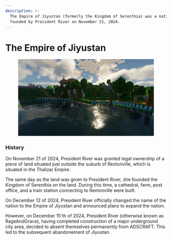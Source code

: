 ```yaml
---
description: >-
  The Empire of Jiyustan (formerly the Kingdom of Serenthia) was a nation
  founded by President River on November 21, 2024.
---
```


# The Empire of Jiyustan



<figure><img src="../.gitbook/assets/image (4).png" alt=""><figcaption></figcaption></figure>

### History

On November 21 of 2024, President River was granted legal ownership of a piece of land situated just outside the suburb of Rextonville, which is situated in the Thalizar Empire.

The same day as the land was given to President River, she founded the Kingdom of Serenthia on the land. During this time, a cathedral, farm, post office, and a train station connecting to Rextonville were built.

On December 12 of 2024, President River officially changed the name of the nation to the Empire of Jiyustan and announced plans to expand the nation.

However, on December 15'th of 2024, President River (otherwise known as RageAndGrace), having completed construction of a major underground city area, decided to absent themselves permanently from ADSCRAFT. This led to the subsequent abandonement of Jiyustan.
